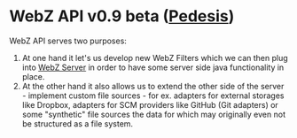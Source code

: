 # WebZ API v0.9 beta ([Pedesis](https://www.pinterest.com/teremterem/pedesis-from-ancient-greek-a-leaping/))

WebZ API serves two purposes:
 1. At one hand it let's us develop new WebZ Filters which we can then plug into [WebZ Server](https://github.com/terems-org/webz-server#webz-server-v09-beta-pedesis) in order to have some server side java functionality in place.
 2. At the other hand it also allows us to extend the other side of the server - implement custom file sources - for ex. adapters for external storages like Dropbox, adapters for SCM providers like GitHub (Git adapters) or some "synthetic" file sources the data for which may originally even not be structured as a file system.
